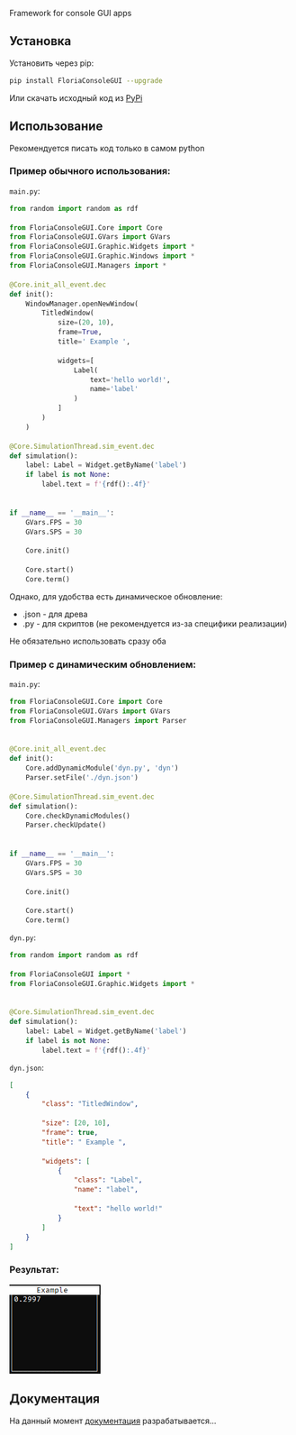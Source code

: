 Framework for console GUI apps

## Установка

Установить через pip:

```bash 
pip install FloriaConsoleGUI --upgrade
```

Или скачать исходный код из [PyPi](https://pypi.org/project/FloriaConsoleGUI/)

## Использование

Рекомендуется писать код только в самом python

### Пример обычного использования:

`main.py`:

```python
from random import random as rdf

from FloriaConsoleGUI.Core import Core
from FloriaConsoleGUI.GVars import GVars
from FloriaConsoleGUI.Graphic.Widgets import *
from FloriaConsoleGUI.Graphic.Windows import *
from FloriaConsoleGUI.Managers import *

@Core.init_all_event.dec
def init():
    WindowManager.openNewWindow(
        TitledWindow(
            size=(20, 10),
            frame=True,
            title=' Example ',
            
            widgets=[
                Label(
                    text='hello world!',
                    name='label'
                )
            ]
        )
    )

@Core.SimulationThread.sim_event.dec
def simulation():
    label: Label = Widget.getByName('label')
    if label is not None:
        label.text = f'{rdf():.4f}'


if __name__ == '__main__': 
    GVars.FPS = 30
    GVars.SPS = 30
    
    Core.init()
    
    Core.start()
    Core.term()
```

Однако, для удобства есть динамическое обновление:
- .json - для древа
- .py - для скриптов (не рекомендуется из-за специфики реализации)

Не обязательно использовать сразу оба

### Пример с динамическим обновлением:

`main.py`:

```python
from FloriaConsoleGUI.Core import Core
from FloriaConsoleGUI.GVars import GVars
from FloriaConsoleGUI.Managers import Parser


@Core.init_all_event.dec
def init():
    Core.addDynamicModule('dyn.py', 'dyn')
    Parser.setFile('./dyn.json')

@Core.SimulationThread.sim_event.dec
def simulation():
    Core.checkDynamicModules()
    Parser.checkUpdate()    


if __name__ == '__main__': 
    GVars.FPS = 30
    GVars.SPS = 30
    
    Core.init()
    
    Core.start()
    Core.term()
```

`dyn.py`:

```python
from random import random as rdf

from FloriaConsoleGUI import *
from FloriaConsoleGUI.Graphic.Widgets import *


@Core.SimulationThread.sim_event.dec
def simulation():
    label: Label = Widget.getByName('label')
    if label is not None:
        label.text = f'{rdf():.4f}'
```

`dyn.json`:

```json
[
    {
        "class": "TitledWindow",
        
        "size": [20, 10],
        "frame": true,
        "title": " Example ",

        "widgets": [
            {
                "class": "Label",
                "name": "label",

                "text": "hello world!"
            }
        ]
    }
]
```

### Результат:

![example window](https://github.com/FloriaProduction/FloriaConsoleGUI.github.io/blob/main/static/images/Example.png?raw=true)

## Документация

На данный момент [документация](https://FloriaConsoleGUI.github.io) разрабатывается...